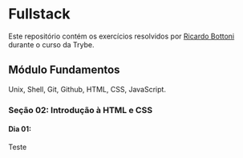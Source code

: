 # Fullstack

Este repositório contém os exercícios resolvidos por [Ricardo Bottoni](https://www.linkedin.com/in/ricardobottoni/) durante o curso da Trybe.

## Módulo Fundamentos

Unix, Shell, Git, Github, HTML, CSS, JavaScript.

### Seção 02: Introdução à HTML e CSS

#### Dia 01:
Teste